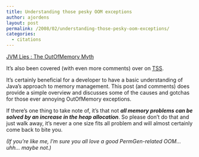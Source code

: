```yaml
---
title: Understanding those pesky OOM exceptions
author: ajordens
layout: post
permalink: /2008/02/understanding-those-pesky-oom-exceptions/
categories:
  - citations
---
```

[JVM Lies : The OutOfMemory Myth][1]

It&#8217;s also been covered (with even more comments) over on [TSS][2].

It&#8217;s certainly beneficial for a developer to have a basic understanding of Java&#8217;s approach to memory management. This post (and comments) does provide a simple overview and discusses some of the causes and gotchas for those ever annoying OutOfMemory exceptions.

If there&#8217;s one thing to take note of, it&#8217;s that no<span style="font-style: italic;"><span style="font-style: normal;">t</span> <strong>all memory problems can be solved by an increase in the heap allocation</strong></span>. So please don&#8217;t do that and just walk away, it&#8217;s never a one size fits all problem and will almost certainly come back to bite you.

<span style="font-style: italic;">(If you&#8217;re like me, I&#8217;m sure you all love a good PermGen-related OOM&#8230; uhh&#8230; maybe not.)</span>

 [1]: http://www.codingthearchitecture.com/2008/01/14/jvm_lies_the_outofmemory_myth.html
 [2]: http://www.theserverside.com/news/thread.tss?thread_id=48112